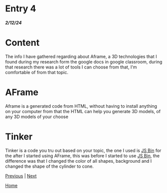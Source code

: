 # Entry 4
##### 2/12/24

# Content
The info I have gathered regarding about Aframe, a 3D technologies that I found during my research form the google docs in google classroom, during that research there was a lot of tools I can choose from that, I'm comfortable of from that topic.

# AFrame
Aframe is a generated code from HTML, without having to install anything on your computer from that the HTML can help you generate 3D models, of any 3D models of your choose

# Tinker
Tinker is a code you tru out based on your topic, the one I used is [JS Bin](https://jsbin.com/yayovaqemi/edit?html,output) for the after I started using AFrame, this was before I started to use [JS Bin](https://jsbin.com/vejubowugi/edit?html,output), the difference was that I changed the color of all shapes, background and I changed the shape of the cylinder to cone. 


[Previous](entry03.md) | [Next](entry05.md)

[Home](../README.md)
